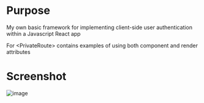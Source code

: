# Purpose

My own basic framework for implementing client-side user authentication within a Javascript React app

For &lt;PrivateRoute&gt; contains examples of using both component and render attributes

# Screenshot

![image](https://user-images.githubusercontent.com/9342308/112012799-ddf44980-8aff-11eb-82a7-73ccebb59a16.png)
